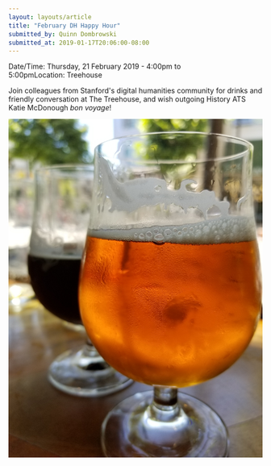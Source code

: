 ```yaml
---
layout: layouts/article
title: "February DH Happy Hour"
submitted_by: Quinn Dombrowski
submitted_at: 2019-01-17T20:06:00-08:00
---
```



Date/Time: Thursday, 21 February 2019 - 4:00pm to 5:00pmLocation: Treehouse

Join colleagues from Stanford's digital humanities community for drinks and friendly conversation at The Treehouse, and wish outgoing History ATS Katie McDonough *bon voyage*!




![](/post-images/35808689401_95afa2ee93_k.jpg)



